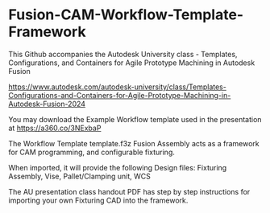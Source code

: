 # Fusion-CAM-Workflow-Template-Framework

This Github accompanies the Autodesk University class - Templates, Configurations, and Containers for Agile Prototype Machining in Autodesk Fusion

https://www.autodesk.com/autodesk-university/class/Templates-Configurations-and-Containers-for-Agile-Prototype-Machining-in-Autodesk-Fusion-2024

You may download the Example Workflow template used in the presentation at https://a360.co/3NExbaP

The Workflow Template template.f3z Fusion Assembly acts as a framework for CAM programming, and configurable fixturing.

When imported, it will provide the following Design files:
Fixturing Assembly,
    Vise,
    Pallet/Clamping unit,
    WCS

The AU presentation class handout PDF has step by step instructions for importing your own Fixturing CAD into the framework.
